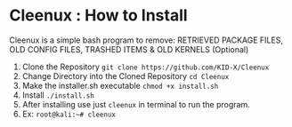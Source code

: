 # Cleenux : How to Install
Cleenux is a simple bash program to remove: RETRIEVED PACKAGE FILES, OLD CONFIG FILES, TRASHED ITEMS &amp; OLD KERNELS (Optional)

1. Clone the Repository ```git clone https://github.com/KID-X/Cleenux```
2. Change Directory into the Cloned Repository ```cd Cleenux```
3. Make the installer.sh executable ```chmod +x install.sh```
4. Install ```./install.sh```
5. After installing use just ```cleenux``` in terminal to run the program.
6. Ex: ```root@kali:~# cleenux```
